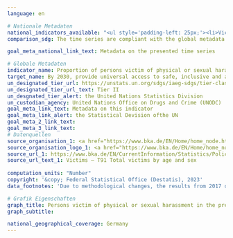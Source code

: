 ```yaml
---
language: en    

# Nationale Metadaten    
national_indicators_available: "<ul style='padding-left: 25px;'><li>Victims of physical harassment</li> <li> Victims of sexual harassment</li></ul>"    
comparison_sdg: The time series are compliant with the global metadata.    

goal_meta_national_link_text: Metadata on the presented time series    

# Globale Metadaten    
indicator_name: Proportion of persons victim of physical or sexual harassment, by sex, age, disability status and place of occurrence, in the previous 12 months    
target_name: By 2030, provide universal access to safe, inclusive and accessible, green and public spaces, in particular for women and children, older persons and persons with disabilities    
un_designated_tier_url: https://unstats.un.org/sdgs/iaeg-sdgs/tier-classification/    
un_designated_tier_url_text: Tier II    
un_desgnated_tier_alert: the United Nations Statistics Division    
un_custodian_agency: United Nations Office on Drugs and Crime (UNODC)    
goal_meta_link_text: Metadata on this indicator    
goal_meta_link_alert: the Statistical Devision ofthe UN    
goal_meta_2_link_text:     
goal_meta_3_link_text:         
# Datenquellen
source_organisation_1: <a href="https://www.bka.de/EN/Home/home_node.htm" target="_blank"> Federal Criminal Police Office </a>
source_organisation_logo_1: <a href="https://www.bka.de/EN/Home/home_node.htm" target="_blank"><img src="https://g205sdgs.github.io/sdg-indicators/public/OrgImgEn/bka.png" alt="Logo bka" style="height:60px; width:148px"/></a>
source_url_1: https://www.bka.de/EN/CurrentInformation/Statistics/PoliceCrimeStatistics/2022/pcs2022_node.html
source_url_text_1: Victims – T91 Total victims by age and sex
    
computation_units: "Number"    
copyright: '&copy; Federal Statistical Office (Destatis), 2023'    
data_footnotes: 'Due to methodological changes, the results from 2017 onwards are only comparable with previous years to a limited extend. For more information see "1. General information on the time series" in the national metadata.<br>• Victims of sexual harassment: Due to methodological changes, the results from 2021 onwards are only comparable with previous years to a limited extend. For more information see "1. General information on the time series" in the national metadata.'    

# Grafik Eigenschaften    
graph_title: Persons victim of physical or sexual harassment in the previous 12 months
graph_subtitle:     

national_geographical_coverage: Germany    
---
```


<span></span>